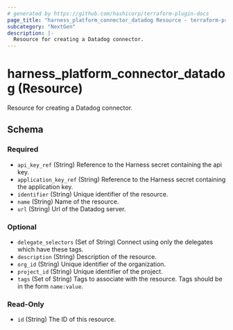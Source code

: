 ```yaml
---
# generated by https://github.com/hashicorp/terraform-plugin-docs
page_title: "harness_platform_connector_datadog Resource - terraform-provider-harness"
subcategory: "NextGen"
description: |-
  Resource for creating a Datadog connector.
---
```


# harness_platform_connector_datadog (Resource)

Resource for creating a Datadog connector.



<!-- schema generated by tfplugindocs -->
## Schema

### Required

- `api_key_ref` (String) Reference to the Harness secret containing the api key.
- `application_key_ref` (String) Reference to the Harness secret containing the application key.
- `identifier` (String) Unique identifier of the resource.
- `name` (String) Name of the resource.
- `url` (String) Url of the Datadog server.

### Optional

- `delegate_selectors` (Set of String) Connect using only the delegates which have these tags.
- `description` (String) Description of the resource.
- `org_id` (String) Unique identifier of the organization.
- `project_id` (String) Unique identifier of the project.
- `tags` (Set of String) Tags to associate with the resource. Tags should be in the form `name:value`.

### Read-Only

- `id` (String) The ID of this resource.



